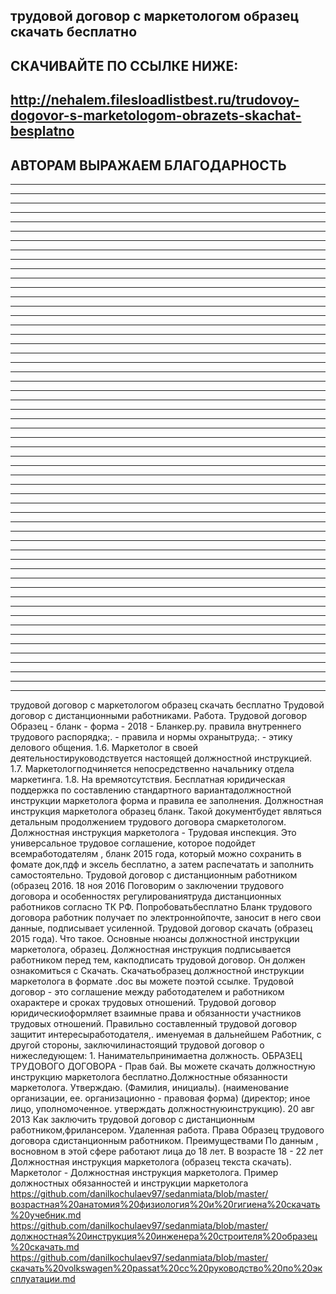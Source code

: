 трудовой договор с маркетологом образец скачать бесплатно
--------------------------------------------------
СКАЧИВАЙТЕ ПО ССЫЛКЕ НИЖЕ:
--------------------------------------------------
http://nehalem.filesloadlistbest.ru/trudovoy-dogovor-s-marketologom-obrazets-skachat-besplatno
--------------------------------------------------
АВТОРАМ ВЫРАЖАЕМ БЛАГОДАРНОСТЬ
--------------------------------------------------
--------------------------------------------------
--------------------------------------------------
--------------------------------------------------
--------------------------------------------------
--------------------------------------------------
--------------------------------------------------
--------------------------------------------------
--------------------------------------------------
--------------------------------------------------
--------------------------------------------------
--------------------------------------------------
--------------------------------------------------
--------------------------------------------------
--------------------------------------------------
--------------------------------------------------
--------------------------------------------------
--------------------------------------------------
--------------------------------------------------
--------------------------------------------------
--------------------------------------------------
--------------------------------------------------
--------------------------------------------------
--------------------------------------------------
--------------------------------------------------
--------------------------------------------------
--------------------------------------------------
--------------------------------------------------
--------------------------------------------------
--------------------------------------------------
--------------------------------------------------
--------------------------------------------------
--------------------------------------------------
--------------------------------------------------
--------------------------------------------------
--------------------------------------------------
--------------------------------------------------
--------------------------------------------------
--------------------------------------------------
--------------------------------------------------
--------------------------------------------------
--------------------------------------------------
--------------------------------------------------
--------------------------------------------------
--------------------------------------------------
--------------------------------------------------
--------------------------------------------------
--------------------------------------------------
--------------------------------------------------
--------------------------------------------------
--------------------------------------------------
--------------------------------------------------
--------------------------------------------------
--------------------------------------------------
--------------------------------------------------
--------------------------------------------------
трудовой договор с маркетологом образец скачать бесплатно Трудовой договор с дистанционными работниками. Работа. Трудовой договор  Образец - бланк - форма - 2018 - Бланкер.ру. правила внутреннего трудового распорядка;. - правила и нормы охранытруда;. - этику делового общения. 1.6. Маркетолог в своей деятельностируководствуется настоящей должностной инструкцией. 1.7. Маркетологподчиняется непосредственно начальнику отдела маркетинга. 1.8. На времяотсутствия. Бесплатная юридическая поддержка по составлению стандартного вариантадолжностной инструкции маркетолога форма и правила ее заполнения. Должностная инструкция маркетолога образец бланк.  Такой документбудет являться детальным продолжением трудового договора смаркетологом. Должностная инструкция маркетолога - Трудовая инспекция. Это универсальное трудовое соглашение, которое подойдет всемработодателям , бланк 2015 года, который можно сохранить в фомате док,пдф и эксель бесплатно, а затем распечатать и заполнить самостоятельно. Трудовой договор с дистанционным работником (образец 2016. 18 ноя 2016  Поговорим о заключении трудового договора и особенностях регулированиятруда дистанционных работников согласно ТК РФ.  Попробоватьбесплатно  Бланк трудового договора работник получает по электроннойпочте, заносит в него свои данные, подписывает усиленной. Трудовой договор скачать (образец 2015 года). Что такое. Основные нюансы должностной инструкции маркетолога, образец. Должностная инструкция подписывается работником перед тем, какподписать трудовой договор. Он должен ознакомиться с  Скачать. Скачатьобразец должностной инструкции маркетолога в формате .doc вы можете поэтой ссылке. Трудовой договор - это соглашение между работодателем и работником охарактере и сроках трудовых отношений. Трудовой договор юридическиоформляет взаимные права и обязанности участников трудовых отношений. Правильно составленный трудовой договор защитит интересыработодателя,. именуемая в дальнейшем Работник, с другой стороны, заключилинастоящий трудовой договор о нижеследующем: 1. Нанимательпринимаетна должность. ОБРАЗЕЦ ТРУДОВОГО ДОГОВОРА - Прав бай. Вы можете скачать должностную инструкцию маркетолога бесплатно.Должностные обязанности маркетолога. Утверждаю. (Фамилия, инициалы). (наименование организации, ее. организационно - правовая форма) (директор; иное лицо, уполномоченное. утверждать должностнуюинструкцию). 20 авг 2013  Как заключить трудовой договор с дистанционным работником,фрилансером. Удаленная работа. Права  Образец трудового договора сдистанционным работником. Преимуществами  По данным , восновном в этой сфере работают лица до 18 лет. В возрасте 18 - 22 лет
Должностная инструкция маркетолога (образец текста скачать). Маркетолог - Должностная инструкция маркетолога. Пример должностных обязанностей и инструкции маркетолога
https://github.com/danilkochulaev97/sedanmiata/blob/master/возрастная%20анатомия%20физиология%20и%20гигиена%20скачать%20учебник.md
https://github.com/danilkochulaev97/sedanmiata/blob/master/должностная%20инструкция%20инженера%20строителя%20образец%20скачать.md
https://github.com/danilkochulaev97/sedanmiata/blob/master/скачать%20volkswagen%20passat%20cc%20руководство%20по%20эксплуатации.md